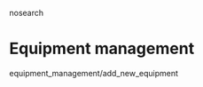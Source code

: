 nosearch  

# Equipment management

<div class="toctree" titlesonly="">

equipment_management/add_new_equipment

</div>
